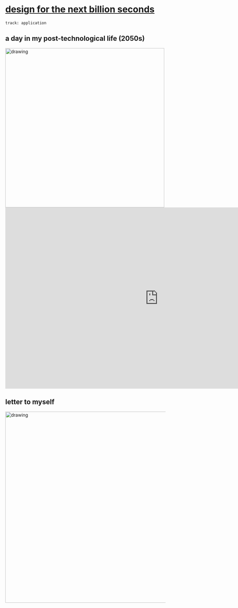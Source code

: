 # [design for the next billion seconds](https://fablabbcn.github.io/mdef-docs/academic_year_2022_23/term_2_2022_23/designing_for_the_next_billion_seconds_2022_23/)  
`track: application`   

## a day in my post-technological life (2050s)  
<img src="../aday.png" alt="drawing" width="500" />   


<iframe src="https://docs.google.com/presentation/d/e/2PACX-1vT2BMb5O-xPK5Posl0AyzFnylOVX6ILRxI72aSq2_JGEXFZ9KCv7k-yYuMimIKCWJQU5kfn1thoFMYj/embed?start=false&loop=false&delayms=3000" frameborder="0" width="960" height="569" allowfullscreen="true" mozallowfullscreen="true" webkitallowfullscreen="true"></iframe>  


## letter to myself  
<img src="../letter.png" alt="drawing" width="600" />   


